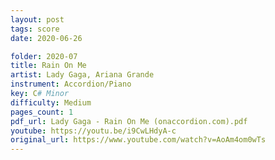 ```yaml
---
layout: post
tags: score
date: 2020-06-26

folder: 2020-07
title: Rain On Me
artist: Lady Gaga, Ariana Grande
instrument: Accordion/Piano
key: C# Minor
difficulty: Medium
pages_count: 1
pdf_url: Lady Gaga - Rain On Me (onaccordion.com).pdf
youtube: https://youtu.be/i9CwLHdyA-c
original_url: https://www.youtube.com/watch?v=AoAm4om0wTs
---
```

